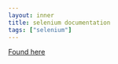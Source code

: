 ```yaml
---
layout: inner
title: selenium documentation
tags: ["selenium"]
---
```

[Found here](http://seleniumhq.github.io/selenium/docs/api/javascript/index.html)
